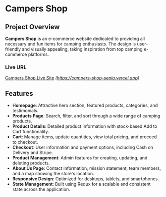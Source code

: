 # Campers Shop

## Project Overview

**Campers Shop** is an e-commerce website dedicated to providing all necessary and fun items for camping enthusiasts. The design is user-friendly and visually appealing, taking inspiration from top camping e-commerce platforms.

### Live URL

[Campers Shop Live Site](#) _(https://campers-shop-sepia.vercel.app)_

## Features

- **Homepage**: Attractive hero section, featured products, categories, and testimonials.
- **Products Page**: Search, filter, and sort through a wide range of camping products.
- **Product Details**: Detailed product information with stock-based Add to Cart functionality.
- **Cart**: Manage items, update quantities, view total pricing, and proceed to checkout.
- **Checkout**: User information and payment options, including Cash on Delivery and Stripe.
- **Product Management**: Admin features for creating, updating, and deleting products.
- **About Us Page**: Contact information, mission statement, team members, and a map showing the store's location.
- **Responsive Design**: Optimized for desktops, tablets, and smartphones.
- **State Management**: Built using Redux for a scalable and consistent state across the application.


